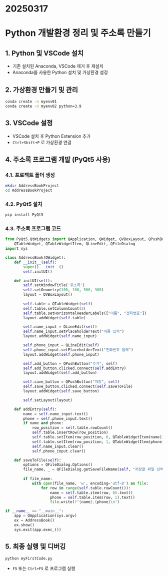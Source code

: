 # 20250317

# Python 개발환경 정리 및 주소록 만들기

## 1. Python 및 VSCode 설치
- 기존 설치된 Anaconda, VSCode 제거 후 재설치
- Anaconda를 사용한 Python 설치 및 가상환경 설정

## 2. 가상환경 만들기 및 관리
```bash
conda create -n myenv01
conda create -n myenv02 python=3.9
```

## 3. VSCode 설정
- VSCode 설치 후 Python Extension 추가
- `Ctrl+Shift+P` 로 가상환경 연결

## 4. 주소록 프로그램 개발 (PyQt5 사용)
### 4.1. 프로젝트 폴더 생성
```bash
mkdir AddressBookProject
cd AddressBookProject
```

### 4.2. PyQt5 설치
```bash
pip install PyQt5
```

### 4.3. 주소록 프로그램 코드
```python
from PyQt5.QtWidgets import QApplication, QWidget, QVBoxLayout, QPushButton, \
    QTableWidget, QTableWidgetItem, QLineEdit, QFileDialog
import sys

class AddressBook(QWidget):
    def __init__(self):
        super().__init__()
        self.initUI()

    def initUI(self):
        self.setWindowTitle('주소록')
        self.setGeometry(100, 100, 500, 300)
        layout = QVBoxLayout()
        
        self.table = QTableWidget(self)
        self.table.setColumnCount(2)
        self.table.setHorizontalHeaderLabels(["이름", "전화번호"])
        layout.addWidget(self.table)

        self.name_input = QLineEdit(self)
        self.name_input.setPlaceholderText("이름 입력")
        layout.addWidget(self.name_input)

        self.phone_input = QLineEdit(self)
        self.phone_input.setPlaceholderText("전화번호 입력")
        layout.addWidget(self.phone_input)

        self.add_button = QPushButton("추가", self)
        self.add_button.clicked.connect(self.addEntry)
        layout.addWidget(self.add_button)

        self.save_button = QPushButton("저장", self)
        self.save_button.clicked.connect(self.saveToFile)
        layout.addWidget(self.save_button)

        self.setLayout(layout)

    def addEntry(self):
        name = self.name_input.text()
        phone = self.phone_input.text()
        if name and phone:
            row_position = self.table.rowCount()
            self.table.insertRow(row_position)
            self.table.setItem(row_position, 0, QTableWidgetItem(name))
            self.table.setItem(row_position, 1, QTableWidgetItem(phone))
            self.name_input.clear()
            self.phone_input.clear()

    def saveToFile(self):
        options = QFileDialog.Options()
        file_name, _ = QFileDialog.getSaveFileName(self, "저장할 파일 선택", "", "텍스트 파일 (*.txt);;모든 파일 (*)", options=options)
        
        if file_name:
            with open(file_name, 'w', encoding='utf-8') as file:
                for row in range(self.table.rowCount()):
                    name = self.table.item(row, 0).text()
                    phone = self.table.item(row, 1).text()
                    file.write(f"{name},{phone}\n")

if __name__ == "__main__":
    app = QApplication(sys.argv)
    ex = AddressBook()
    ex.show()
    sys.exit(app.exec_())
```

## 5. 최종 실행 및 디버깅
```bash
python myFirstCode.py
```
- `F5` 또는 `Ctrl+F5` 로 프로그램 실행
